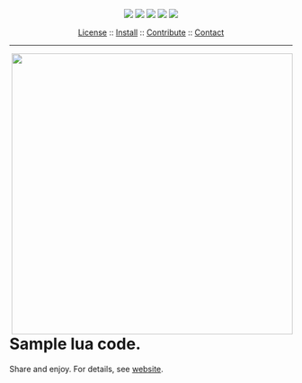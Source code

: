 


 
 
<p align=center><img 
src="https://img.shields.io/badge/language-lua-orange">&nbsp;<img 
src="https://img.shields.io/badge/purpose-ai,se-blueviolet">&nbsp;<img 
src="https://img.shields.io/badge/platform-mac,*nux-informational">&nbsp;<img 
src="https://img.shields.io/badge/license-Bsd2-informational">&nbsp;<img
src="https://travis-ci.org/timm/lua.svg?branch=master"> </p> 
<p align=center><a 
href="LICENSE.md">License</a> :: <a 
href="INSTALL.md">Install</a> :: <a
href="CODE_OF_CONDUCT.md">Contribute</a> :: <a 
href="CONTACT.md">Contact</a> <hr></p>

<img src="https://i.kinja-img.com/gawker-media/image/upload/c_fit,f_auto,fl_progressive,q_80,w_470/mfi4b9mekjgkymxtl0ns.jpg" align=right width=500>

# Sample lua code. 

Share and enjoy. For details, see [website](http://menzies.us/lua). 

